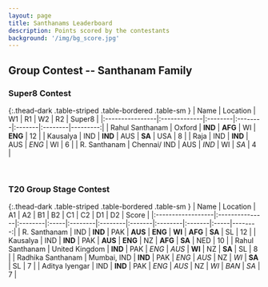```yaml
---
layout: page
title: Santhanams Leaderboard
description: Points scored by the contestants
background: '/img/bg_score.jpg'
---
```


<link href="https://maxcdn.bootstrapcdn.com/bootstrap/3.3.6/css/bootstrap.min.css" rel="stylesheet" />
<script src="https://maxcdn.bootstrapcdn.com/bootstrap/3.3.6/js/bootstrap.min.js"></script>


## Group Contest -- Santhanam Family


### Super8 Contest 


{:.thead-dark .table-striped .table-bordered .table-sm }
| Name            | Location     | W1      | R1      | W2     | R2      |   Super8 |
|:----------------|:-------------|:--------|:--------|:-------|:--------|---------:|
| Rahul Santhanam | Oxford       | **IND** | **AFG** | WI     | **ENG** |       12 |
| Kausalya        | IND          | **IND** | AUS     | **SA** | USA     |        8 |
| Raja            | IND          | **IND** | AUS     | *ENG*  | WI      |        6 |
| R. Santhanam    | Chennai/ IND | AUS     | *IND*   | WI     | *SA*    |        4 |

 <br>


### T20 Group Stage Contest 


{:.thead-dark .table-striped .table-bordered .table-sm }
| Name              | Location       | A1      | A2   | B1      | B2      | C1     | C2      | D1     | D2   |   Score |
|:------------------|:---------------|:--------|:-----|:--------|:--------|:-------|:--------|:-------|:-----|--------:|
| R. Santhanam      | IND            | **IND** | PAK  | **AUS** | **ENG** | **WI** | **AFG** | **SA** | SL   |      12 |
| Kausalya          | IND            | **IND** | PAK  | **AUS** | **ENG** | NZ     | **AFG** | **SA** | NED  |      10 |
| Rahul Santhanam   | United Kingdom | **IND** | PAK  | *ENG*   | *AUS*   | **WI** | NZ      | **SA** | SL   |       8 |
| Radhika Santhanam | Mumbai, IND    | **IND** | PAK  | *ENG*   | *AUS*   | NZ     | *WI*    | **SA** | SL   |       7 |
| Aditya Iyengar    | IND            | **IND** | PAK  | *ENG*   | *AUS*   | NZ     | *WI*    | *BAN*  | *SA* |       7 |

 <br>


<br>
